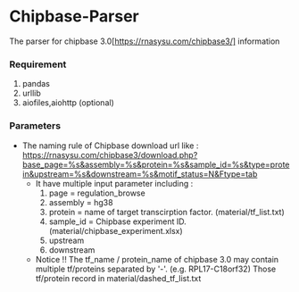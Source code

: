 # Chipbase-Parser
The parser for chipbase 3.0[https://rnasysu.com/chipbase3/] information
### Requirement
1. pandas
2. urllib
3. aiofiles,aiohttp (optional)
### Parameters
* The naming rule of Chipbase download url like :
    https://rnasysu.com/chipbase3/download.php?base_page=%s&assembly=%s&protein=%s&sample_id=%s&type=protein&upstream=%s&downstream=%s&motif_status=N&Ftype=tab
    * It have multiple input parameter including :
        1. page = regulation_browse
        2. assembly = hg38
        3. protein = name of target transcirption factor. (material/tf_list.txt)
        4. sample_id = Chipbase experiment ID. (material/chipbase_experiment.xlsx)
        5. upstream
        6. downstream
    * Notice !! The tf_name / protein_name of chipbase 3.0 may contain multiple tf/proteins separated by '-'. (e.g. RPL17-C18orf32) Those tf/protein record in material/dashed_tf_list.txt
